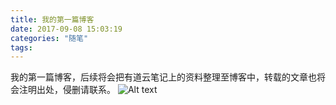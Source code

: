 ```yaml
---
title: 我的第一篇博客
date: 2017-09-08 15:03:19
categories: "随笔"
tags:
---
```

我的第一篇博客，后续将会把有道云笔记上的资料整理至博客中，转载的文章也将会注明出处，侵删请联系。
![Alt text](http://owo3ei6dn.bkt.clouddn.com/img/170922/F23B28JF4a.jpg)